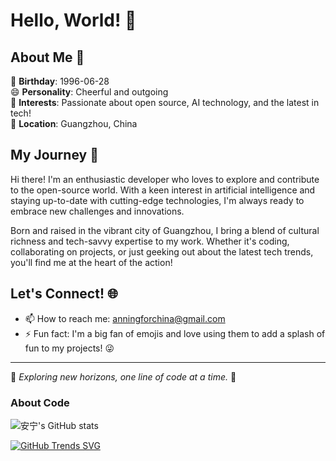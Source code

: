 # Hello, World! 👋

## About Me 🌟

🎉 **Birthday**: 1996-06-28  
😄 **Personality**: Cheerful and outgoing  
💖 **Interests**: Passionate about open source, AI technology, and the latest in tech!  
📍 **Location**: Guangzhou, China

## My Journey 🚀

Hi there! I'm an enthusiastic developer who loves to explore and contribute to the open-source world. With a keen interest in artificial intelligence and staying up-to-date with cutting-edge technologies, I'm always ready to embrace new challenges and innovations.

Born and raised in the vibrant city of Guangzhou, I bring a blend of cultural richness and tech-savvy expertise to my work. Whether it's coding, collaborating on projects, or just geeking out about the latest tech trends, you'll find me at the heart of the action!

## Let's Connect! 🌐

- 📫 How to reach me: anningforchina@gmail.com
- ⚡ Fun fact: I'm a big fan of emojis and love using them to add a splash of fun to my projects! 😜

---

🌱 *Exploring new horizons, one line of code at a time.* 🌱

### About Code
![安宁's GitHub stats](https://github-readme-stats.vercel.app/api?username=Anning01&show_icons=true&theme=tokyonight) 

[![GitHub Trends SVG](https://api.githubtrends.io/user/svg/Anning01/langs)](https://githubtrends.io) 
